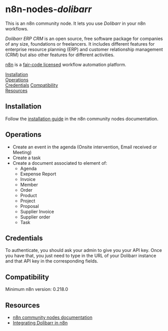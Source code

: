 # n8n-nodes-_dolibarr_

This is an n8n community node. It lets you use _Dolibarr_ in your n8n workflows.

_Dolibarr ERP CRM_ is an open source, free software package for companies of any size, foundations or freelancers. It includes different features for enterprise resource planning (ERP) and customer relationship management (CRM) but also other features for different activities.

[n8n](https://n8n.io/) is a [fair-code licensed](https://docs.n8n.io/reference/license/) workflow automation platform.

[Installation](#installation)  
[Operations](#operations)  
[Credentials](#credentials)
[Compatibility](#compatibility)  
[Resources](#resources)

## Installation

Follow the [installation guide](https://docs.n8n.io/integrations/community-nodes/installation/) in the n8n community nodes documentation.

## Operations

- Create an event in the agenda (Onsite intervention, Email received or Meeting)
- Create a task
- Create a document associated to element of:
  - Agenda
  - Exepense Report
  - Invoice
  - Member
  - Order
  - Product
  - Project
  - Proposal
  - Supplier Invoice
  - Supplier order
  - Task

## Credentials

To authenticate, you should ask your admin to give you your API key. Once you have that, you just need to type in the URL of your Dolibarr instance and that API key in the corresponding fields.

## Compatibility

Minimum n8n version: 0.218.0

## Resources

* [n8n community nodes documentation](https://docs.n8n.io/integrations/community-nodes/)
* [Integrating Dolibarr in n8n](https://wiki.dolibarr.org/index.php?title=Integrating_Dolibarr_in_n8n)

